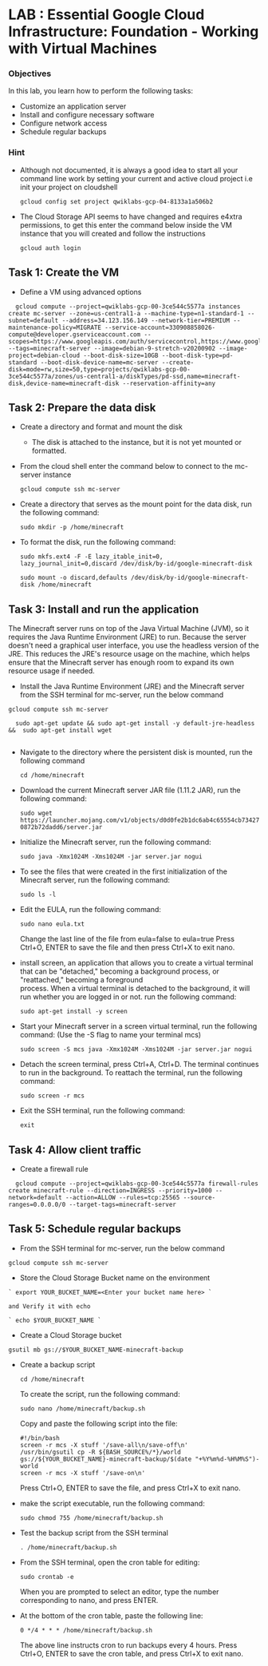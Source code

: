 # LAB : Essential Google Cloud Infrastructure: Foundation - Working with Virtual Machines

### Objectives

In this lab, you learn how to perform the following tasks:

  - Customize an application server
  - Install and configure necessary software
  - Configure network access
  - Schedule regular backups

### Hint
  - Although not documented, it is always a good idea to start all your command line work by setting your current and active cloud project i.e init your project on cloudshell
  
    ` gcloud config set project qwiklabs-gcp-04-8133a1a506b2 `

  - The Cloud Storage API seems to have changed and requires e4xtra permissions, to get this enter the command below inside the VM instance that you will created and follow the   instructions
    
    ` gcloud auth login `
    
    
 
## Task 1: Create the VM

  - Define a VM using advanced options
  
  ```
	gcloud compute --project=qwiklabs-gcp-00-3ce544c5577a instances create mc-server --zone=us-central1-a --machine-type=n1-standard-1 --subnet=default --address=34.123.156.149 --network-tier=PREMIUM --maintenance-policy=MIGRATE --service-account=330908858026-compute@developer.gserviceaccount.com --scopes=https://www.googleapis.com/auth/servicecontrol,https://www.googleapis.com/auth/service.management.readonly,https://www.googleapis.com/auth/logging.write,https://www.googleapis.com/auth/monitoring.write,https://www.googleapis.com/auth/trace.append,https://www.googleapis.com/auth/devstorage.read_write --tags=minecraft-server --image=debian-9-stretch-v20200902 --image-project=debian-cloud --boot-disk-size=10GB --boot-disk-type=pd-standard --boot-disk-device-name=mc-server --create-disk=mode=rw,size=50,type=projects/qwiklabs-gcp-00-3ce544c5577a/zones/us-central1-a/diskTypes/pd-ssd,name=minecraft-disk,device-name=minecraft-disk --reservation-affinity=any

  ```
 

## Task 2: Prepare the data disk

  - Create a directory and format and mount the disk
    - The disk is attached to the instance, but it is not yet mounted or formatted.
    
  - From the cloud shell enter the command below to connect to the mc-server instance
    
    ` gcloud compute ssh mc-server `
    
  - Create a directory that serves as the mount point for the data disk, run the following command:

    ` sudo mkdir -p /home/minecraft `
    
  - To format the disk, run the following command:

    ` sudo mkfs.ext4 -F -E lazy_itable_init=0, lazy_journal_init=0,discard /dev/disk/by-id/google-minecraft-disk `
    
    ` sudo mount -o discard,defaults /dev/disk/by-id/google-minecraft-disk /home/minecraft `
    
  
## Task 3: Install and run the application

The Minecraft server runs on top of the Java Virtual Machine (JVM), so it requires the Java Runtime Environment (JRE) to run. Because the server doesn't need a graphical user interface, you use the headless version of the JRE. This reduces the JRE's resource usage on the machine, which helps ensure that the Minecraft server has enough room to expand its own resource usage if needed.

  - Install the Java Runtime Environment (JRE) and the Minecraft server from the SSH terminal for mc-server, run the below command

   ` gcloud compute ssh mc-server `

  ```
 	sudo apt-get update && sudo apt-get install -y default-jre-headless &&  sudo apt-get install wget
   
  ```
  
  - Navigate to the directory where the persistent disk is mounted, run the following command
  
    ` cd /home/minecraft `
    
  - Download the current Minecraft server JAR file (1.11.2 JAR), run the following command:

    ` sudo wget https://launcher.mojang.com/v1/objects/d0d0fe2b1dc6ab4c65554cb734270872b72dadd6/server.jar `
    
  - Initialize the Minecraft server, run the following command:

    ` sudo java -Xmx1024M -Xms1024M -jar server.jar nogui `
    
  - To see the files that were created in the first initialization of the Minecraft server, run the following command:

    ` sudo ls -l `
     
  - Edit the EULA, run the following command:

     ` sudo nano eula.txt `
     
    Change the last line of the file from eula=false to eula=true
    Press Ctrl+O, ENTER to save the file and then press Ctrl+X to exit nano.

  - install screen, an application that allows you to create a virtual terminal that can be "detached," becoming a background process, or "reattached," becoming a foreground    
    process. When a virtual terminal is detached to the background, it will run whether you are logged in or not. run the following command:

     ` sudo apt-get install -y screen `
    
  - Start your Minecraft server in a screen virtual terminal, run the following command: (Use the -S flag to name your terminal mcs)

     ` sudo screen -S mcs java -Xmx1024M -Xms1024M -jar server.jar nogui `
     
  - Detach the screen terminal, press Ctrl+A, Ctrl+D. The terminal continues to run in the background. To reattach the terminal, run the following command:

     ` sudo screen -r mcs `
      
  - Exit the SSH terminal, run the following command:

     ` exit `
     

## Task 4: Allow client traffic

  - Create a firewall rule
  
  ```
	gcloud compute --project=qwiklabs-gcp-00-3ce544c5577a firewall-rules create minecraft-rule --direction=INGRESS --priority=1000 --network=default --action=ALLOW --rules=tcp:25565 --source-ranges=0.0.0.0/0 --target-tags=minecraft-server
  ```
  
  
## Task 5: Schedule regular backups

  - From the SSH terminal for mc-server, run the below command

   ` gcloud compute ssh mc-server `
 
   - Store the Cloud Storage Bucket name on the environment
  
    ` export YOUR_BUCKET_NAME=<Enter your bucket name here> `
  
    and Verify it with echo

    ` echo $YOUR_BUCKET_NAME `
      
  - Create a Cloud Storage bucket
    
   ` gsutil mb gs://$YOUR_BUCKET_NAME-minecraft-backup `
   
   
  - Create a backup script

    ` cd /home/minecraft `
    
    To create the script, run the following command:

    ` sudo nano /home/minecraft/backup.sh `
    
    Copy and paste the following script into the file:
    
    ```
	#!/bin/bash
	screen -r mcs -X stuff '/save-all\n/save-off\n'
	/usr/bin/gsutil cp -R ${BASH_SOURCE%/*}/world gs://${YOUR_BUCKET_NAME}-minecraft-backup/$(date "+%Y%m%d-%H%M%S")-world
	screen -r mcs -X stuff '/save-on\n'
    ```

    Press Ctrl+O, ENTER to save the file, and press Ctrl+X to exit nano.

  - make the script executable, run the following command:

    ` sudo chmod 755 /home/minecraft/backup.sh `
    
  - Test the backup script from the SSH terminal   

    ` . /home/minecraft/backup.sh `
    
  - From the SSH terminal, open the cron table for editing:

    ` sudo crontab -e `
    
    When you are prompted to select an editor, type the number corresponding to nano, and press ENTER.    
 
  - At the bottom of the cron table, paste the following line:

    ` 0 */4 * * * /home/minecraft/backup.sh `
    
    The above line instructs cron to run backups every 4 hours.
    Press Ctrl+O, ENTER to save the cron table, and press Ctrl+X to exit nano.
   
  
  
  
  
  
  
  
  
  
  
  
  
  
  
  
  
  
  
  
